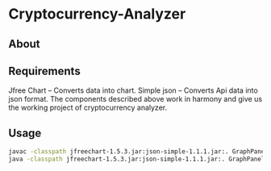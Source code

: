 # Cryptocurrency-Analyzer
## About


## Requirements
Jfree Chart – Converts data into chart.
Simple json – Converts Api data into json format.
The components described above work in harmony and give us the working project of
cryptocurrency analyzer.

## Usage

```bash
javac -classpath jfreechart-1.5.3.jar:json-simple-1.1.1.jar:. GraphPanel.java >/dev/null 2>&1
java -classpath jfreechart-1.5.3.jar:json-simple-1.1.1.jar:. GraphPanel

```

